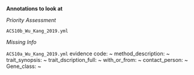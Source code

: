 **Annotations to look at**

*Priority Assessment*

 ```ACS10b_Wu_Kang_2019.yml```

*Missing Info*

```ACS10a_Wu_Kang_2019.yml```
evidence code: ~
method_description: ~
trait_synopsis: ~
trait_dscription_full: ~
with_or_from: ~
contact_person: ~
Gene_class: ~